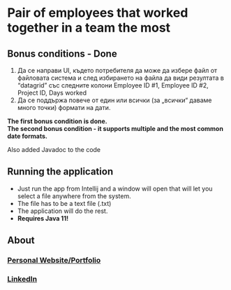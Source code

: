 <h1>Pair of employees that worked together in a team the most</h1>

<h2>Bonus conditions - Done</h2>

1) Да се направи UI, където потребителя да може да избере файл от файловата система и след избирането на файла да види
   резултата в “datagrid” със следните колони Employee ID #1, Employee ID #2, Project ID, Days worked
2) Да се поддържа повече от един или всички (за „всички“ даваме много точки) формати на дати.

<p><b> The first bonus condition is done. <br/> The second bonus condition - 
it supports multiple and the most common date formats.</b></p>
<p>Also added Javadoc to the code</p>

<h2>Running the application</h2>
<ul>
<li>Just run the app from Intellij and a window will open that will let you select a file anywhere from the system.</li>
<li>The file has to be a text file (.txt)</li>
<li>The application will do the rest.</li>
<li><b>Requires Java 11!<b></li>
</ul>

<h2>About</h2>
<h3>
<a href="https://aleksander-dorkov.netlify.app/" target="_blank">Personal Website/Portfolio</a>
</h3>
<h3>
<a href="https://www.linkedin.com/in/aleksandar-dorkov-a4ab89221/" target="_blank">LinkedIn</a>
</h3>

